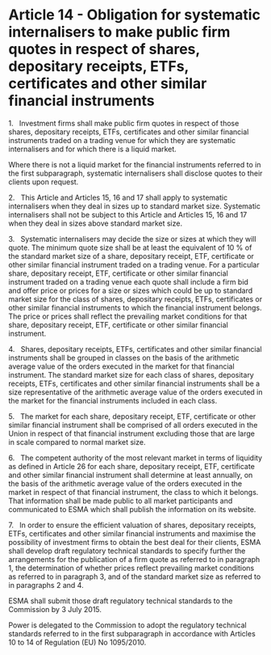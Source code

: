 # Article 14 - Obligation for systematic internalisers to make public firm quotes in respect of shares, depositary receipts, ETFs, certificates and other similar financial instruments


1.   Investment firms shall make public firm quotes in respect of those shares, depositary receipts, ETFs, certificates and other similar financial instruments traded on a trading venue for which they are systematic internalisers and for which there is a liquid market.

Where there is not a liquid market for the financial instruments referred to in the first subparagraph, systematic internalisers shall disclose quotes to their clients upon request.

2.   This Article and Articles 15, 16 and 17 shall apply to systematic internalisers when they deal in sizes up to standard market size. Systematic internalisers shall not be subject to this Article and Articles 15, 16 and 17 when they deal in sizes above standard market size.

3.   Systematic internalisers may decide the size or sizes at which they will quote. The minimum quote size shall be at least the equivalent of 10 % of the standard market size of a share, depositary receipt, ETF, certificate or other similar financial instrument traded on a trading venue. For a particular share, depositary receipt, ETF, certificate or other similar financial instrument traded on a trading venue each quote shall include a firm bid and offer price or prices for a size or sizes which could be up to standard market size for the class of shares, depositary receipts, ETFs, certificates or other similar financial instruments to which the financial instrument belongs. The price or prices shall reflect the prevailing market conditions for that share, depositary receipt, ETF, certificate or other similar financial instrument.

4.   Shares, depositary receipts, ETFs, certificates and other similar financial instruments shall be grouped in classes on the basis of the arithmetic average value of the orders executed in the market for that financial instrument. The standard market size for each class of shares, depositary receipts, ETFs, certificates and other similar financial instruments shall be a size representative of the arithmetic average value of the orders executed in the market for the financial instruments included in each class.

5.   The market for each share, depositary receipt, ETF, certificate or other similar financial instrument shall be comprised of all orders executed in the Union in respect of that financial instrument excluding those that are large in scale compared to normal market size.

6.   The competent authority of the most relevant market in terms of liquidity as defined in Article 26 for each share, depositary receipt, ETF, certificate and other similar financial instrument shall determine at least annually, on the basis of the arithmetic average value of the orders executed in the market in respect of that financial instrument, the class to which it belongs. That information shall be made public to all market participants and communicated to ESMA which shall publish the information on its website.

7.   In order to ensure the efficient valuation of shares, depositary receipts, ETFs, certificates and other similar financial instruments and maximise the possibility of investment firms to obtain the best deal for their clients, ESMA shall develop draft regulatory technical standards to specify further the arrangements for the publication of a firm quote as referred to in paragraph 1, the determination of whether prices reflect prevailing market conditions as referred to in paragraph 3, and of the standard market size as referred to in paragraphs 2 and 4.

ESMA shall submit those draft regulatory technical standards to the Commission by 3 July 2015.

Power is delegated to the Commission to adopt the regulatory technical standards referred to in the first subparagraph in accordance with Articles 10 to 14 of Regulation (EU) No 1095/2010.
